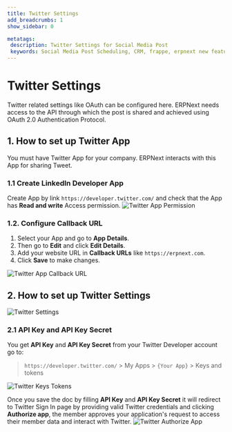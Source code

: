 ```yaml
---
title: Twitter Settings
add_breadcrumbs: 1
show_sidebar: 0

metatags:
 description: Twitter Settings for Social Media Post
 keywords: Social Media Post Scheduling, CRM, frappe, erpnext new features, erp, open source erp, free erp, security
---
```


# Twitter Settings

Twitter related settings like OAuth can be configured here. ERPNext needs access to the API through which the post is shared and achieved using OAuth 2.0 Authentication Protocol.

## 1. How to set up Twitter App

You must have Twitter App for your company. ERPNext interacts with this App for sharing Tweet. 

### 1.1 Create LinkedIn Developer App

Create App by link `https://developer.twitter.com/` and check that the App has **Read and write** Access permission.
![Twitter App Permission](/docs/assets/img/crm/twitter-app-permission.png)

### 1.2. Configure Callback URL
1. Select your App and go to **App Details**.
2. Then go to **Edit** and click **Edit Details**.
3. Add your website URL in **Callback URLs** like `https://erpnext.com`.
4. Click **Save** to make changes. 

![Twitter App Callback URL](/docs/assets/img/crm/twitter-callback-url.png)


## 2. How to set up Twitter Settings

![Twitter Settings](/docs/assets/img/crm/twitter-settings.png)

### 2.1 API Key and API Key Secret

You get **API Key** and **API Key Secret** from your Twitter Developer account go to:
> `https://developer.twitter.com/` > My Apps > `{Your App}` > Keys and tokens

![Twitter Keys Tokens](/docs/assets/img/crm/twitter-key-token.png)

Once you save the doc by filling **API Key** and **API Key Secret** it will redirect to Twitter Sign In page by providing valid Twitter credentials and clicking **Authorize app**, the member approves your application's request to access their member data and interact with Twitter.
![Twitter Authorize App](/docs/assets/img/crm/twitter-authorize-app.png)

